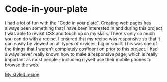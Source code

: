 # Code-in-your-plate

I had a lot of fun with the "Code in your plate". Creating web pages has always been something that I have been interested in and during this project I was able to revisit CSS and touch up on my skills. There's only so much you can do with a recipe. I ensured that my recipe was responsive so that it can easily be viewed on all types of devices, big or small. This was one of the things that I weren't completely confident on prior to this project. I had always never really known how to make a responsive page, which is really important as most people - including myself use their mobile phones to browse the web.

[My styled recipe](http://kaleshe.github.io)
